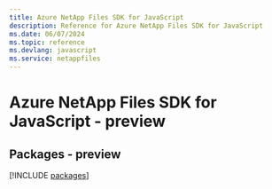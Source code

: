 ```yaml
---
title: Azure NetApp Files SDK for JavaScript
description: Reference for Azure NetApp Files SDK for JavaScript
ms.date: 06/07/2024
ms.topic: reference
ms.devlang: javascript
ms.service: netappfiles
---
```

# Azure NetApp Files SDK for JavaScript - preview
## Packages - preview
[!INCLUDE [packages](netapp-files-index.md)]